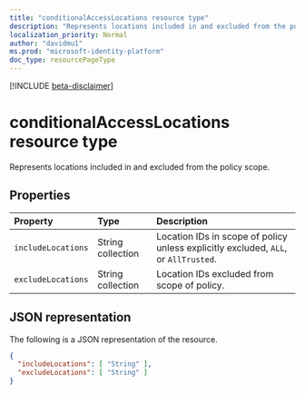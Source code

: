 ```yaml
---
title: "conditionalAccessLocations resource type"
description: "Represents locations included in and excluded from the policy scope."
localization_priority: Normal
author: "davidmu1"
ms.prod: "microsoft-identity-platform"
doc_type: resourcePageType
---
```


[!INCLUDE [beta-disclaimer](../../includes/beta-disclaimer.md)]

# conditionalAccessLocations resource type

Represents locations included in and excluded from the policy scope.

## Properties

| Property | Type | Description |
|:-------- |:---- |:----------- |
| `includeLocations` | String collection | Location IDs in scope of policy unless explicitly excluded, `ALL`, or `AllTrusted`. |
| `excludeLocations` | String collection | Location IDs excluded from scope of policy. |

## JSON representation

The following is a JSON representation of the resource.

<!-- {
  "blockType": "resource",
  "optionalProperties": [
    "includeLocations",
    "excludeLocations"
  ],
  "@odata.type": "microsoft.graph.conditionalaccesslocations"
}-->

```JSON
{
  "includeLocations": [ "String" ],
  "excludeLocations": [ "String" ]
}
```

<!-- uuid: 8fcb5dbc-d5aa-4681-8e31-b001d5168d79
2015-10-25 14:57:30 UTC -->
<!--
{
  "type": "#page.annotation",
  "description": "conditionalaccesslocations resource",
  "keywords": "",
  "section": "documentation",
  "tocPath": "",
  "suppressions": []
}
-->